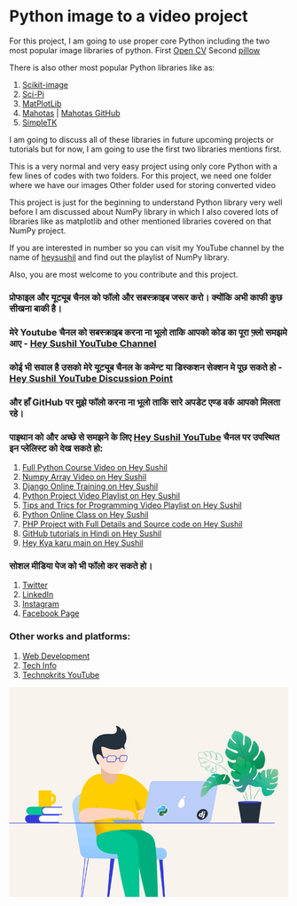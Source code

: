 # Python image to a video project

For this project, I am going to use proper core Python including the two most popular image libraries of python.
First [Open CV](https://github.com/opencv/opencv)
Second [pillow](https://pillow.readthedocs.io/)

There is also other most popular Python libraries like as:
1. [Scikit-image](https://scikit-image.org/)
1. [Sci-Pi](https://www.scipy.org/)
1. [MatPlotLib](https://matplotlib.org/)
1. [Mahotas](https://mahotas.readthedocs.io/) | [Mahotas GitHub](https://github.com/luispedro/mahotas)
1. [SimpleTK](http://www.simpleitk.org/SimpleITK/help/documentation.html)

I am going to discuss all of these libraries in future upcoming projects or tutorials but for now, I am going to use the first two libraries mentions first.

This is a very normal and very easy project using only core Python with a few lines of codes with two folders.
For this project, we need one folder where we have our images
Other folder used for storing converted video

This project is just for the beginning to understand Python library very well before I am discussed about NumPy library in which I also covered lots of libraries like as matplotlib and other mentioned libraries covered on that NumPy project.

If you are interested in number so you can visit my YouTube channel by the name of [heysushil](https://youtube.com/heysushil) and find out the playlist of NumPy library.

Also, you are most welcome to you contribute and this project.


### प्रोफाइल और यूट्यूब चैनल को फॉलो और सबस्क्राइब जरूर करो। क्योंकि अभी काफी कुछ सीखना बाकी है। 

### मेरे Youtube चैनल को सबस्क्राइब करना ना भूलो ताकि आपको कोड का पूरा फ़्लो समझमे आए - [Hey Sushil YouTube Channel](https://www.youtube.com/channel/UCphs2JfmIClR62wbyf76HDg)

### कोई भी सवाल है उसको मेरे यूट्यूब चैनल के कमेन्ट या डिस्कशन सेक्शन मे पूछ सकते हो - [Hey Sushil YouTube Discussion Point](https://www.youtube.com/channel/UCphs2JfmIClR62wbyf76HDg/discussion)

### और हाँ GitHub पर मुझे फॉलो करना ना भूलो ताकि सारे अपडेट एण्ड वर्क आपको मिलता रहे। 

### पाइथान को और अच्छे से समझने के लिए [Hey Sushil YouTube](https://www.youtube.com/channel/UCphs2JfmIClR62wbyf76HDg) चैनल पर उपस्थित इन प्लेलिस्ट को देख सकते हो:

1. [Full Python Course Video on Hey Sushil](https://www.youtube.com/playlist?list=PLK6wiPavf7QikS9PMYrGZXz1HlE1KZLD3)
1. [Numpy Array Video on Hey Sushil](https://www.youtube.com/playlist?list=PLK6wiPavf7QhptzzEb7ZuSoF7mPrT_m1a)
1. [Django Online Training on Hey Sushil](https://www.youtube.com/playlist?list=PLK6wiPavf7QjH9JNIYr18E2YgQxoFewL6)
1. [Python Project Video Playlist on Hey Sushil](https://www.youtube.com/playlist?list=PLK6wiPavf7Qj-NLJhbkxw9QfonweHafcN)
1. [Tips and Trics for Programming Video Playlist on Hey Sushil](https://www.youtube.com/playlist?list=PLK6wiPavf7QiVLYXrC2TW_fdcZp57MgMB)
1. [Python Online Class on Hey Sushil](https://www.youtube.com/playlist?list=PLK6wiPavf7QgnXqPf9jBEVr1iNUxiVoHG)
1. [PHP Project with Full Details and Source code on Hey Sushil](https://www.youtube.com/playlist?list=PLK6wiPavf7QiEj6IPc3lkjz1wR4w9RM6B)
1. [GitHub tutorials in Hindi on Hey Sushil](https://www.youtube.com/playlist?list=PLK6wiPavf7Qjydpc5v-hdIoqCx2V19pHP)
1. [Hey Kya karu main on Hey Sushil](https://www.youtube.com/playlist?list=PLK6wiPavf7QhMIbSQH56_qgtMvl30TSmj)

### सोशल मीडिया पेज को भी फॉलो कर सकते हो। 

1. [Twitter](http://twitter.com/heysushil)
1. [LinkedIn](https://www.linkedin.com/in/heysushil/)
1. [Instagram](https://www.instagram.com/iheysushil)
1. [Facebook Page](https://www.facebook.com/iheysushil/)

### Other works and platforms:

1. [Web Development](http://development.technokrits.com/)
1. [Tech Info](http://technokrits.com/)
1. [Technokrits YouTube](https://www.youtube.com/channel/UCiLCHj9Fw9iCS20mrvYgEKQ)

![hey kya karu python training](https://github.com/heysushil/python_basic_and_advance_with_excercise/blob/master/other/python-training-with-example.gif)
